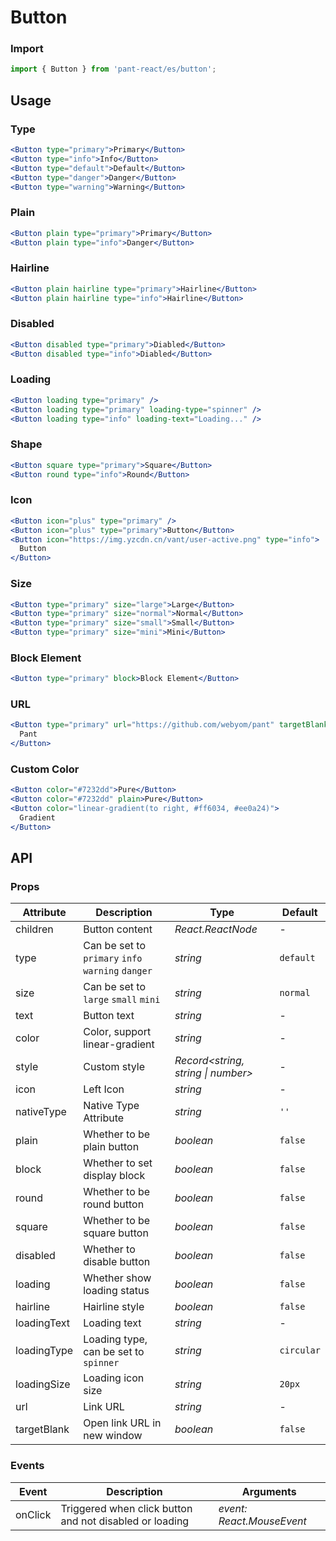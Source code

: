# Button

### Import

```js
import { Button } from 'pant-react/es/button';
```

## Usage

### Type

```jsx
<Button type="primary">Primary</Button>
<Button type="info">Info</Button>
<Button type="default">Default</Button>
<Button type="danger">Danger</Button>
<Button type="warning">Warning</Button>
```

### Plain

```jsx
<Button plain type="primary">Primary</Button>
<Button plain type="info">Danger</Button>
```

### Hairline

```jsx
<Button plain hairline type="primary">Hairline</Button>
<Button plain hairline type="info">Hairline</Button>
```

### Disabled

```jsx
<Button disabled type="primary">Diabled</Button>
<Button disabled type="info">Diabled</Button>
```

### Loading

```jsx
<Button loading type="primary" />
<Button loading type="primary" loading-type="spinner" />
<Button loading type="info" loading-text="Loading..." />
```

### Shape

```jsx
<Button square type="primary">Square</Button>
<Button round type="info">Round</Button>
```

### Icon

```jsx
<Button icon="plus" type="primary" />
<Button icon="plus" type="primary">Button</Button>
<Button icon="https://img.yzcdn.cn/vant/user-active.png" type="info">
  Button
</Button>
```

### Size

```jsx
<Button type="primary" size="large">Large</Button>
<Button type="primary" size="normal">Normal</Button>
<Button type="primary" size="small">Small</Button>
<Button type="primary" size="mini">Mini</Button>
```

### Block Element

```jsx
<Button type="primary" block>Block Element</Button>
```

### URL

```jsx
<Button type="primary" url="https://github.com/webyom/pant" targetBlank>
  Pant
</Button>
```

### Custom Color

```jsx
<Button color="#7232dd">Pure</Button>
<Button color="#7232dd" plain>Pure</Button>
<Button color="linear-gradient(to right, #ff6034, #ee0a24)">
  Gradient
</Button>
```

## API

### Props

| Attribute | Description | Type | Default |
| --- | --- | --- | --- |
| children | Button content | _React.ReactNode_ | - |
| type | Can be set to `primary` `info` `warning` `danger` | _string_ | `default` |
| size | Can be set to `large` `small` `mini` | _string_ | `normal` |
| text | Button text | _string_ | - |
| color | Color, support linear-gradient | _string_ | - |
| style | Custom style | _Record<string, string \| number>_ | - |
| icon | Left Icon | _string_ | - |
| nativeType | Native Type Attribute | _string_ | `''` |
| plain | Whether to be plain button | _boolean_ | `false` |
| block | Whether to set display block | _boolean_ | `false` |
| round | Whether to be round button | _boolean_ | `false` |
| square | Whether to be square button | _boolean_ | `false` |
| disabled | Whether to disable button | _boolean_ | `false` |
| loading | Whether show loading status | _boolean_ | `false` |
| hairline | Hairline style | _boolean_ | `false` |
| loadingText | Loading text | _string_ | - |
| loadingType | Loading type, can be set to `spinner` | _string_ | `circular` |
| loadingSize | Loading icon size | _string_ | `20px` |
| url | Link URL | _string_ | - |
| targetBlank | Open link URL in new window | _boolean_ | `false` |

### Events

| Event | Description | Arguments |
| --- | --- | --- |
| onClick | Triggered when click button and not disabled or loading | _event: React.MouseEvent_ |
